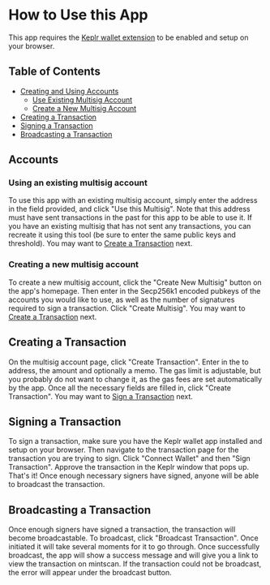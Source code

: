 # How to Use this App

This app requires the [Keplr wallet extension](https://wallet.keplr.app/) to be enabled and setup on your browser.

## Table of Contents

- [Creating and Using Accounts](#accounts)
  - [Use Existing Multisig Account](#using-an-existing-multisig-account)
  - [Create a New Multisig Account](#creating-a-new-multisig-account)
- [Creating a Transaction](#creating-a-transaction)
- [Signing a Transaction](#signing-a-transaction)
- [Broadcasting a Transaction](#broadcast-a-transaction)

## Accounts

### Using an existing multisig account

To use this app with an existing multisig account, simply enter the address in the field provided, and click "Use this Multisig". Note that this address must have sent transactions in the past for this app to be able to use it. If you have an existing multisig that has not sent any transactions, you can recreate it using this tool (be sure to enter the same public keys and threshold). You may want to [Create a Transaction](#creating-a-transaction) next.

### Creating a new multisig account

To create a new multisig account, click the "Create New Multisig" button on the app's homepage. Then enter in the Secp256k1 encoded pubkeys of the accounts you would like to use, as well as the number of signatures required to sign a transaction. Click "Create Multisig". You may want to [Create a Transaction](#creating-a-transaction) next.

## Creating a Transaction

On the multisig account page, click "Create Transaction". Enter in the to address, the amount and optionally a memo. The gas limit is adjustable, but you probably do not want to change it, as the gas fees are set automatically by the app. Once all the necessary fields are filled in, click "Create Transaction". You may want to [Sign a Transaction](#signing-a-transaction) next.

## Signing a Transaction

To sign a transaction, make sure you have the Keplr wallet app installed and setup on your browser. Then navigate to the transaction page for the transaction you are trying to sign. Click "Connect Wallet" and then "Sign Transaction". Approve the transaction in the Keplr window that pops up. That's it! Once enough necessary signers have signed, anyone will be able to broadcast the transaction.

## Broadcasting a Transaction

Once enough signers have signed a transaction, the transaction will become broadcastable. To broadcast, click "Broadcast Transaction". Once initiated it will take several moments for it to go through. Once successfully broadcast, the app will show a success message and will give you a link to view the transaction on mintscan. If the transaction could not be broadcast, the error will appear under the broadcast button.
